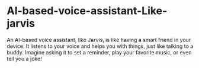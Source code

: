 # AI-based-voice-assistant-Like-jarvis
An AI-based voice assistant, like Jarvis, is like having a smart friend in your device. It listens to your voice and helps you with things, just like talking to a buddy. Imagine asking it to set a reminder, play your favorite music, or even tell you a joke!
